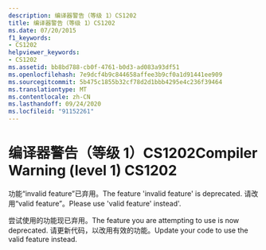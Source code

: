 ```yaml
---
description: 编译器警告（等级 1）CS1202
title: 编译器警告（等级 1）CS1202
ms.date: 07/20/2015
f1_keywords:
- CS1202
helpviewer_keywords:
- CS1202
ms.assetid: bb8bd788-cb0f-4761-b0d3-ad083a93df51
ms.openlocfilehash: 7e9dcf4b9c844658affee3b9cf0a1d91441ee909
ms.sourcegitcommit: 5b475c1855b32cf78d2d1bbb4295e4c236f39464
ms.translationtype: MT
ms.contentlocale: zh-CN
ms.lasthandoff: 09/24/2020
ms.locfileid: "91152261"
---
```

# <a name="compiler-warning-level-1-cs1202"></a><span data-ttu-id="959c3-103">编译器警告（等级 1）CS1202</span><span class="sxs-lookup"><span data-stu-id="959c3-103">Compiler Warning (level 1) CS1202</span></span>

<span data-ttu-id="959c3-104">功能“invalid feature”已弃用。</span><span class="sxs-lookup"><span data-stu-id="959c3-104">The feature 'invalid feature' is deprecated.</span></span> <span data-ttu-id="959c3-105">请改用“valid feature”。</span><span class="sxs-lookup"><span data-stu-id="959c3-105">Please use 'valid feature' instead'.</span></span>  
  
 <span data-ttu-id="959c3-106">尝试使用的功能现已弃用。</span><span class="sxs-lookup"><span data-stu-id="959c3-106">The feature you are attempting to use is now deprecated.</span></span> <span data-ttu-id="959c3-107">请更新代码，以改用有效的功能。</span><span class="sxs-lookup"><span data-stu-id="959c3-107">Update your code to use the valid feature instead.</span></span>
